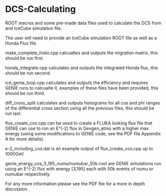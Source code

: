 # DCS-Calculating
ROOT macros and some pre-made data files used to calculate the DCS from and IceCube simulation file.

The user will need to provide an IceCube simulation ROOT file as well as a Honda Flux file.

make_complete_histo.cpp calcualtes and outputs the migration matrix, this should be run first.

honda_integrate.cpp calculates and outputs the integrated Honda flux, this should be run second.

ice_genie_loop.cpp calculates and outputs the efficiency and requires GENIE runs to calcualte it, examples of these files have been provided, this should be run third.

diff_cross_split calculates and outputs histograms for all cos and phi ranges of the differential cross section using all the previous files, this should be run last.

flux_create_cos.cpp can be used to create a FLUKA looking flux file that GENIE can use to run an E^(-2) flux in Gevgen_atmo with a higher max energy (using some modifications to GENIE code, see the PDF file Appendix A for more details).

e-2_including_cos.dat is an example output of flux_create_cos.cpp up to 1000GeV.

genie_energy_cos_3_195_numu/numubar_50k.root are GENIE simulations run using an E^(-2) flux with energy [3,195] each with 50k events of numu or numubar respectively.

For any more information please see the PDF file for a more in depth discussion.
